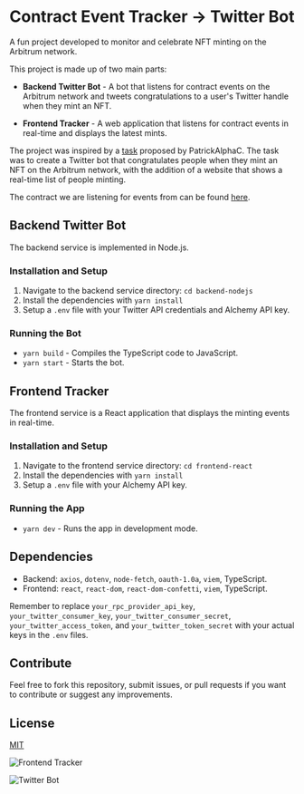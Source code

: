 # Contract Event Tracker -> Twitter Bot

A fun project developed to monitor and celebrate NFT minting on the Arbitrum network.

This project is made up of two main parts:

- **Backend Twitter Bot** - A bot that listens for contract events on the Arbitrum network and tweets congratulations to a user's Twitter handle when they mint an NFT.

- **Frontend Tracker** - A web application that listens for contract events in real-time and displays the latest mints.

The project was inspired by a [task](https://github.com/Cyfrin/foundry-full-course-f23/issues/13) proposed by PatrickAlphaC. The task was to create a Twitter bot that congratulates people when they mint an NFT on the Arbitrum network, with the addition of a website that shows a real-time list of people minting.

The contract we are listening for events from can be found [here](https://arbiscan.io/address/0x39338138414Df90EC67dC2EE046ab78BcD4F56D9#code).

## Backend Twitter Bot

The backend service is implemented in Node.js. 

### Installation and Setup

1. Navigate to the backend service directory: `cd backend-nodejs`
2. Install the dependencies with `yarn install`
3. Setup a `.env` file with your Twitter API credentials and Alchemy API key.

### Running the Bot
- `yarn build` - Compiles the TypeScript code to JavaScript.
- `yarn start` - Starts the bot.

## Frontend Tracker

The frontend service is a React application that displays the minting events in real-time.

### Installation and Setup

1. Navigate to the frontend service directory: `cd frontend-react`
2. Install the dependencies with `yarn install`
3. Setup a `.env` file with your Alchemy API key.

### Running the App
- `yarn dev` - Runs the app in development mode.

## Dependencies

- Backend: `axios`, `dotenv`, `node-fetch`, `oauth-1.0a`, `viem`, TypeScript.
- Frontend: `react`, `react-dom`, `react-dom-confetti`, `viem`, TypeScript.

Remember to replace `your_rpc_provider_api_key`, `your_twitter_consumer_key`, `your_twitter_consumer_secret`, `your_twitter_access_token`, and `your_twitter_token_secret` with your actual keys in the `.env` files.

## Contribute

Feel free to fork this repository, submit issues, or pull requests if you want to contribute or suggest any improvements. 

## License

[MIT]([LICENSE](https://en.wikipedia.org/wiki/MIT_License))

![Frontend Tracker](https://github.com/Cyfrin/foundry-full-course-f23/assets/12901349/84ee315a-98a7-45ec-b35f-ca16bf7b5154)

![Twitter Bot](https://github.com/Markeljan/contract-events-twitter-bot/assets/12901349/4e78f034-7da5-4230-8f99-a9a59602164f)

